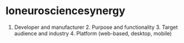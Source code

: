 # Ioneurosciencesynergy
  1. Developer and manufacturer 2. Purpose and functionality 3. Target audience and industry 4. Platform (web-based, desktop, mobile) 
